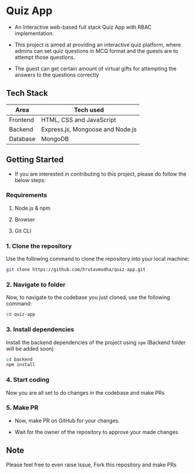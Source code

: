 # Quiz App

- An Interactive web-based full stack Quiz App with RBAC implementation.

- This project is aimed at providing an interactive quiz platform, where admins can set quiz questions in MCQ format and the guests are to attempt those questions.

- The guest can get certain amount of virtual gifts for attempting the answers to the questions correctly


## Tech Stack

| Area | Tech used |
|------|-----------|
| Frontend | HTML, CSS and JavaScript |
| Backend | Express.js, Mongoose and Node.js |
| Database | MongoDB |

## Getting Started

- If you are interested in contributing to this project, please do follow the below steps:

### Requirements

1. Node.js & npm

2. Browser

3. Git CLI

### 1. Clone the repository

Use the following command to clone the repository into your local machine:

``` Bash
git clone https://github.com/hrutavmodha/quiz-app.git
```

### 2. Navigate to folder

Now, to navigate to the codebase you just cloned, use the following command:

``` Bash
cd quiz-app
```

### 3. Install dependencies

Install the backend dependencies of the project using `npm` (Backend folder will be added soon)

``` Bash
cd backend
npm install
```

### 4. Start coding

Now you are all set to do changes in the codebase and make PRs

### 5. Make PR

- Now, make PR on GitHub for your changes.

- Wait for the owner of the repository to approve your made changes

## Note

Please feel free to even raise Issue, Fork this repository and make PRs